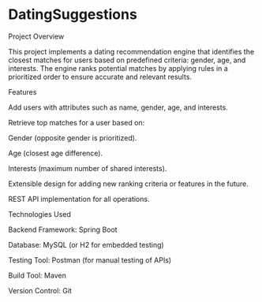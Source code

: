 # DatingSuggestions
Project Overview

This project implements a dating recommendation engine that identifies the closest matches for users based on predefined criteria: gender, age, and interests. The engine ranks potential matches by applying rules in a prioritized order to ensure accurate and relevant results.

Features

Add users with attributes such as name, gender, age, and interests.

Retrieve top matches for a user based on:

Gender (opposite gender is prioritized).

Age (closest age difference).

Interests (maximum number of shared interests).

Extensible design for adding new ranking criteria or features in the future.

REST API implementation for all operations.

Technologies Used

Backend Framework: Spring Boot

Database: MySQL (or H2 for embedded testing)

Testing Tool: Postman (for manual testing of APIs)

Build Tool: Maven

Version Control: Git
